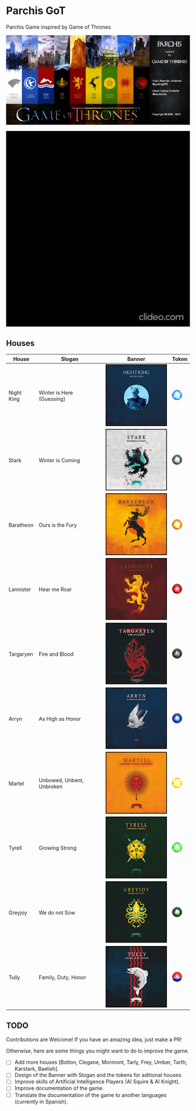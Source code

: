 # Parchis GoT

Parchis Game inspired by Game of Thrones

![Credits](/src/Images/Backs/Creditos.jpg)

![Preview](/src/Images/preview_speed.gif)


## Houses

House|Slogan|Banner|Token
-----|------|------|-----
Night King|Winter is Here (Guessing)|![Night King](/src/Images/Houses/1.jpg)|![Night King](/src/Images/Tokens/1.png)
Stark|Winter is Coming|![Stark](/src/Images/Houses/2.jpg)|![Stark](/src/Images/Tokens/2.png)
Baratheon|Ours is the Fury|![Baratheon](/src/Images/Houses/3.jpg)|![Baratheon](/src/Images/Tokens/3.png)
Lannister|Hear me Roar|![Lannister](/src/Images/Houses/4.jpg)|![Lannister](/src/Images/Tokens/4.png)
Targaryen|Fire and Blood|![Targaryen](/src/Images/Houses/5.jpg)|![Targaryen](/src/Images/Tokens/5.png)
Arryn|As High as Honor|![Arryn](/src/Images/Houses/6.jpg)|![Arryn](/src/Images/Tokens/6.png)
Martel|Unbowed, Unbent, Unbroken|![Martell](/src/Images/Houses/7.jpg)|![Martell](/src/Images/Tokens/7.png)
Tyrell|Growing Strong|![Tyrell](/src/Images/Houses/8.jpg)|![Tyrell](/src/Images/Tokens/8.png)
Greyjoy|We do not Sow|![Greyjoy](/src/Images/Houses/9.jpg)|![Greyjoy](/src/Images/Tokens/9.png)
Tully|Family, Duty, Honor|![Tully](/src/Images/Houses/10.jpg)|![Tully](/src/Images/Tokens/10.png)


## TODO

Contributions are Welcome!
If you have an amazing idea, just make a PR!

Otherwise, here are some things you might want to do to improve the game.

- [ ] Add more houses [Bolton, Clegane, Mormont, Tarly, Frey, Umber, Tarth, Karstark, Baelish].
- [ ] Design of the Banner with Slogan and the tokens for aditional houses.
- [ ] Improve skills of Artificial Intelligence Players (AI Squire & AI Knight).
- [ ] Improve documentation of the game.
- [ ] Translate the documentation of the game to another languages (currently in Spanish).